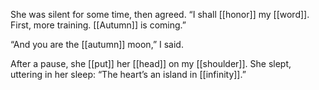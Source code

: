 She was silent for some time, then agreed. “I shall [[honor]] my [[word]]. First, more training. [[Autumn]] is coming.”

“And you are the [[autumn]] moon,” I said.

After a pause, she [[put]] her [[head]] on my [[shoulder]]. She slept, uttering in her sleep: “The heart’s an island in [[infinity]].”